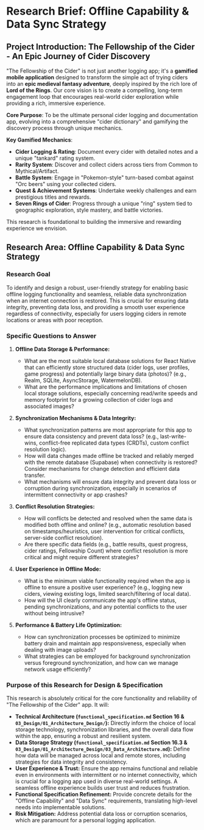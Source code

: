 # Research Brief: Offline Capability & Data Sync Strategy

## Project Introduction: The Fellowship of the Cider - An Epic Journey of Cider Discovery

"The Fellowship of the Cider" is not just another logging app; it's a **gamified mobile application** designed to transform the simple act of trying ciders into an **epic medieval fantasy adventure**, deeply inspired by the rich lore of **Lord of the Rings**. Our core vision is to create a compelling, long-term engagement loop that encourages real-world cider exploration while providing a rich, immersive experience.

**Core Purpose**: To be the ultimate personal cider logging and documentation app, evolving into a comprehensive "cider dictionary" and gamifying the discovery process through unique mechanics.

**Key Gamified Mechanics**:
*   **Cider Logging & Rating**: Document every cider with detailed notes and a unique "tankard" rating system.
*   **Rarity System**: Discover and collect ciders across tiers from Common to Mythical/Artifact.
*   **Battle System**: Engage in "Pokemon-style" turn-based combat against "Orc beers" using your collected ciders.
*   **Quest & Achievement Systems**: Undertake weekly challenges and earn prestigious titles and rewards.
*   **Seven Rings of Cider**: Progress through a unique "ring" system tied to geographic exploration, style mastery, and battle victories.

This research is foundational to building the immersive and rewarding experience we envision.

## Research Area: Offline Capability & Data Sync Strategy

### Research Goal
To identify and design a robust, user-friendly strategy for enabling basic offline logging functionality and seamless, reliable data synchronization when an internet connection is restored. This is crucial for ensuring data integrity, preventing data loss, and providing a smooth user experience regardless of connectivity, especially for users logging ciders in remote locations or areas with poor reception.

### Specific Questions to Answer

1.  **Offline Data Storage & Performance:**
    *   What are the most suitable local database solutions for React Native that can efficiently store structured data (cider logs, user profiles, game progress) and potentially large binary data (photos)? (e.g., Realm, SQLite, AsyncStorage, WatermelonDB).
    *   What are the performance implications and limitations of chosen local storage solutions, especially concerning read/write speeds and memory footprint for a growing collection of cider logs and associated images?

2.  **Synchronization Mechanisms & Data Integrity:**
    *   What synchronization patterns are most appropriate for this app to ensure data consistency and prevent data loss? (e.g., last-write-wins, conflict-free replicated data types (CRDTs), custom conflict resolution logic).
    *   How will data changes made offline be tracked and reliably merged with the remote database (Supabase) when connectivity is restored? Consider mechanisms for change detection and efficient data transfer.
    *   What mechanisms will ensure data integrity and prevent data loss or corruption during synchronization, especially in scenarios of intermittent connectivity or app crashes?

3.  **Conflict Resolution Strategies:**
    *   How will conflicts be detected and resolved when the same data is modified both offline and online? (e.g., automatic resolution based on timestamps/heuristics, user intervention for critical conflicts, server-side conflict resolution).
    *   Are there specific data fields (e.g., battle results, quest progress, cider ratings, Fellowship Count) where conflict resolution is more critical and might require different strategies?

4.  **User Experience in Offline Mode:**
    *   What is the minimum viable functionality required when the app is offline to ensure a positive user experience? (e.g., logging new ciders, viewing existing logs, limited search/filtering of local data).
    *   How will the UI clearly communicate the app's offline status, pending synchronizations, and any potential conflicts to the user without being intrusive?

5.  **Performance & Battery Life Optimization:**
    *   How can synchronization processes be optimized to minimize battery drain and maintain app responsiveness, especially when dealing with image uploads?
    *   What strategies can be employed for background synchronization versus foreground synchronization, and how can we manage network usage efficiently?

### Purpose of this Research for Design & Specification

This research is absolutely critical for the core functionality and reliability of "The Fellowship of the Cider" app. It will:
*   **Technical Architecture (`functional_specification.md` Section 16 & `03_Design/01_Architecture_Design/`):** Directly inform the choice of local storage technology, synchronization libraries, and the overall data flow within the app, ensuring a robust and resilient system.
*   **Data Storage Strategy (`functional_specification.md` Section 16.3 & `03_Design/01_Architecture_Design/03_Data_Architecture.md`):** Define how data will be managed across local and remote stores, including strategies for data integrity and consistency.
*   **User Experience & Trust:** Ensure the app remains functional and reliable even in environments with intermittent or no internet connectivity, which is crucial for a logging app used in diverse real-world settings. A seamless offline experience builds user trust and reduces frustration.
*   **Functional Specification Refinement:** Provide concrete details for the "Offline Capability" and "Data Sync" requirements, translating high-level needs into implementable solutions.
*   **Risk Mitigation:** Address potential data loss or corruption scenarios, which are paramount for a personal logging application.